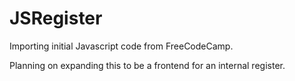 # JSRegister
Importing initial Javascript code from FreeCodeCamp.

Planning on expanding this to be a frontend for an internal register.
